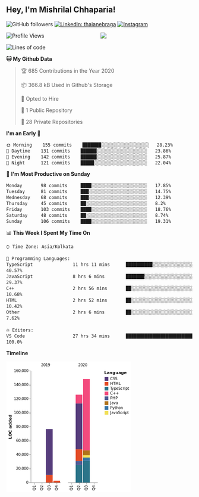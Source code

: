 <h2>Hey, I'm Mishrilal Chhaparia!</h2>

<!-- ![Mishrilal's github stats](https://github-readme-stats.vercel.app/api?username=mishrilal&theme=blue-green&show_icons=true&count_private=true) -->
![GitHub followers](https://img.shields.io/github/followers/mishrilal?color=181717&label=Follow%20%40mishrilal&logo=Github&style=for-the-badge)
[![Linkedin: thaianebraga](https://img.shields.io/badge/linkedin-%230077B5.svg?&style=for-the-badge&logo=linkedin&logoColor=white&link=https://www.linkedin.com/in/mishrilal-chhaparia-074969192/)](https://www.linkedin.com/in/mishrilal-chhaparia-074969192/)
[![Instagram](https://img.shields.io/badge/instagram-%23E4405F.svg?&style=for-the-badge&logo=instagram&logoColor=white&link=https://www.instagram.com/am_mishri/)](https://www.instagram.com/am_mishri/)


<img align='right' src="https://avatars1.githubusercontent.com/u/53535840?s=400&u=ccbf62c3091d7277d104d3666e4598207f27c197&v=4" width="250">

<!--START_SECTION:waka-->
![Profile Views](http://img.shields.io/badge/Profile%20Views-0-blue)

![Lines of code](https://img.shields.io/badge/From%20Hello%20World%20I%27ve%20Written-269032%20lines%20of%20code-blue)

**🐱 My Github Data** 

> 🏆 685 Contributions in the Year 2020
 > 
> 📦 366.8 kB Used in Github's Storage 
 > 
> 💼 Opted to Hire
 > 
> 📜 1 Public Repository 
 > 
> 🔑 28 Private Repositories 

**I'm an Early 🐤** 

```text
🌞 Morning    155 commits    ███████░░░░░░░░░░░░░░░░░░   28.23% 
🌆 Daytime    131 commits    ██████░░░░░░░░░░░░░░░░░░░   23.86% 
🌃 Evening    142 commits    ██████░░░░░░░░░░░░░░░░░░░   25.87% 
🌙 Night      121 commits    █████░░░░░░░░░░░░░░░░░░░░   22.04%

```
📅 **I'm Most Productive on Sunday** 

```text
Monday       98 commits     ████░░░░░░░░░░░░░░░░░░░░░   17.85% 
Tuesday      81 commits     ███░░░░░░░░░░░░░░░░░░░░░░   14.75% 
Wednesday    68 commits     ███░░░░░░░░░░░░░░░░░░░░░░   12.39% 
Thursday     45 commits     ██░░░░░░░░░░░░░░░░░░░░░░░   8.2% 
Friday       103 commits    ████░░░░░░░░░░░░░░░░░░░░░   18.76% 
Saturday     48 commits     ██░░░░░░░░░░░░░░░░░░░░░░░   8.74% 
Sunday       106 commits    ████░░░░░░░░░░░░░░░░░░░░░   19.31%

```


📊 **This Week I Spent My Time On** 

```text
⌚︎ Time Zone: Asia/Kolkata

💬 Programming Languages: 
TypeScript               11 hrs 11 mins      ██████████░░░░░░░░░░░░░░░   40.57% 
JavaScript               8 hrs 6 mins        ███████░░░░░░░░░░░░░░░░░░   29.37% 
C++                      2 hrs 56 mins       ██░░░░░░░░░░░░░░░░░░░░░░░   10.68% 
HTML                     2 hrs 52 mins       ██░░░░░░░░░░░░░░░░░░░░░░░   10.42% 
Other                    2 hrs 6 mins        ██░░░░░░░░░░░░░░░░░░░░░░░   7.62%

🔥 Editors: 
VS Code                  27 hrs 34 mins      █████████████████████████   100.0%

```

**Timeline**

![Chart not found](https://github.com/mishrilal/mishrilal/blob/master/charts/bar_graph.png) 


<!--END_SECTION:waka-->
